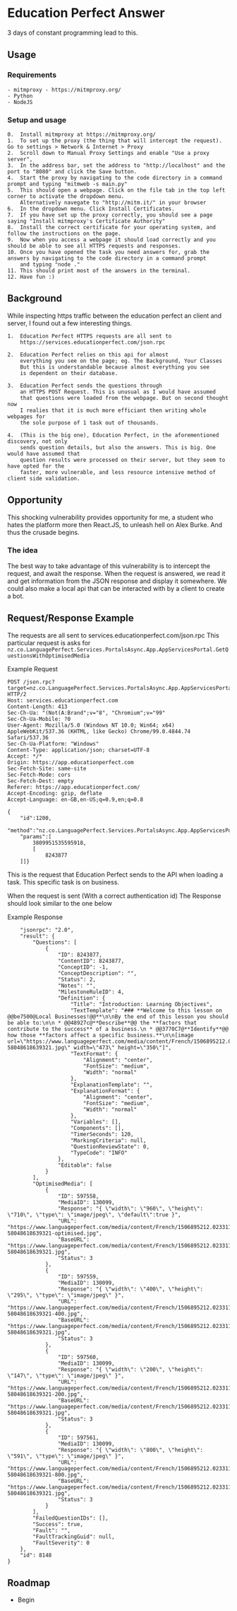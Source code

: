 
# Education Perfect Answer

3 days of constant programming lead to this.


## Usage
### Requirements
    - mitmproxy - https://mitmproxy.org/   
    - Python
    - NodeJS
### Setup and usage
    0.  Install mitmproxy at https://mitmproxy.org/ 
    1.  To set up the proxy (the thing that will intercept the request). Go to settings > Network & Internet > Proxy
    2.  Scroll down to Manual Proxy Settings and enable "Use a proxy server",
    3.  In the address bar, set the address to "http://localhost" and the port to "8080" and click the Save button.
    4.  Start the proxy by navigating to the code directory in a command prompt and typing "mitmweb -s main.py"
    5.  This should open a webpage. Click on the file tab in the top left corner to activate the dropdown menu. 
        Alternatively navegate to "http://mitm.it/" in your browser
    6.  In the dropdown menu. Click Install Certificates.
    7.  If you have set up the proxy correctly, you should see a page saying "Install mitmproxy's Certificate Authority"
    8.  Install the correct certificate for your operating system, and follow the instructions on the page.
    9.  Now when you access a webpage it should load correctly and you should be able to see all HTTPS requests and responses.
    10. Once you have opened the task you need answers for, grab the answers by navigating to the code directory in a command prompt
        and typing "node ."
    11. This should print most of the answers in the terminal.
    12. Have fun :)
    


## Background

While inspecting https traffic between the education perfect an client and server, I found out a few interesting things.

    1.  Education Perfect HTTPS requests are all sent to 
        https://services.educationperfect.com/json.rpc

    2.  Education Perfect relies on this api for almost 
        everything you see on the page; eg. The Background, Your Classes
        But this is understandable because almost everything you see
        is dependent on their database.

    3.  Education Perfect sends the questions through
        an HTTPS POST Request. This is unusual as I would have assumed
        that questions were loaded from the webpage. But on second thought now
        I realies that it is much more efficiant then writing whole webpages for
        the sole purpose of 1 task out of thousands.

    4.  (This is the big one), Education Perfect, in the aforementioned discovery, not only
        sends question details, but also the answers. This is big. One would have assumed that
        question results were processed on their server, but they seem to have opted for the 
        faster, more vulnerable, and less resource intensive method of client side validation.

            

## Opportunity

This shocking vulnerability provides opportunity for me, a student who hates
the platform more then React.JS, to unleash hell on Alex Burke. And thus the crusade begins.
### The idea
The best way to take advantage of this vulnerability is to intercept the request, and await the 
response. When the request is answered, we read it and get information from the JSON response
and display it somewhere. We could also make a local api that can be interacted with by
a client to create a bot.

## Request/Response Example
The requests are all sent to services.educationperfect.com/json.rpc
This particular request is asks for `nz.co.LanguagePerfect.Services.PortalsAsync.App.AppServicesPortal.GetQuestionsWithOptimisedMedia`



Example Request 
```
POST /json.rpc?target=nz.co.LanguagePerfect.Services.PortalsAsync.App.AppServicesPortal.GetQuestionsWithOptimisedMedia HTTP/2
Host: services.educationperfect.com
Content-Length: 413
Sec-Ch-Ua: "(Not(A:Brand";v="8", "Chromium";v="99"
Sec-Ch-Ua-Mobile: ?0
User-Agent: Mozilla/5.0 (Windows NT 10.0; Win64; x64) AppleWebKit/537.36 (KHTML, like Gecko) Chrome/99.0.4844.74 Safari/537.36
Sec-Ch-Ua-Platform: "Windows"
Content-Type: application/json; charset=UTF-8
Accept: */*
Origin: https://app.educationperfect.com
Sec-Fetch-Site: same-site
Sec-Fetch-Mode: cors
Sec-Fetch-Dest: empty
Referer: https://app.educationperfect.com/
Accept-Encoding: gzip, deflate
Accept-Language: en-GB,en-US;q=0.9,en;q=0.8

{
    "id":1200,
    "method":"nz.co.LanguagePerfect.Services.PortalsAsync.App.AppServicesPortal.GetQuestionsWithOptimisedMedia",
    "params":[
        3809951535595918,
        [
            8243877
    ]]}
```
This is the request that Education Perfect sends to the API when loading a task. This specific task is on business.

When the request is sent (With a correct authentication id) The Response should look similar to the one below

Example Response
```{
    "jsonrpc": "2.0",
    "result": {
        "Questions": [
            {
                "ID": 8243877,
                "ContentID": 8243877,
                "ConceptID": -1,
                "ConceptDescription": "",
                "Status": 2,
                "Notes": "",
                "MilestoneRuleID": 4,
                "Definition": {
                    "Title": "Introduction: Learning Objectives",
                    "TextTemplate": "### **Welcome to this lesson on @@be7500@Local Businesses!@@**\n\nBy the end of this lesson you should be able to:\n\n * @@48927c@**Describe**@@ the **factors that contribute to the success** of a business.\n * @@3770C7@**Identify**@@ how those **factors affect a specific business.**\n\n[image url=\"https://www.languageperfect.com/media/content/French/1506895212.023311g/1506895213417-58048618639321.jpg\" width=\"473\" height=\"350\"]",
                    "TextFormat": {
                        "Alignment": "center",
                        "FontSize": "medium",
                        "Width": "normal"
                    },
                    "ExplanationTemplate": "",
                    "ExplanationFormat": {
                        "Alignment": "center",
                        "FontSize": "medium",
                        "Width": "normal"
                    },
                    "Variables": [],
                    "Components": [],
                    "TimerSeconds": 120,
                    "MarkingCriteria": null,
                    "QuestionReviewState": 0,
                    "TypeCode": "INFO"
                },
                "Editable": false
            }
        ],
        "OptimisedMedia": [
            {
                "ID": 597558,
                "MediaID": 130099,
                "Response": "{ \"width\": \"960\", \"height\": \"710\", \"type\": \"image/jpeg\", \"default\":true }",
                "URL": "https://www.languageperfect.com/media/content/French/1506895212.023311g/1506895213417-58048618639321-optimised.jpg",
                "BaseURL": "https://www.languageperfect.com/media/content/French/1506895212.023311g/1506895213417-58048618639321.jpg",
                "Status": 3
            },
            {
                "ID": 597559,
                "MediaID": 130099,
                "Response": "{ \"width\": \"400\", \"height\": \"295\", \"type\": \"image/jpeg\" }",
                "URL": "https://www.languageperfect.com/media/content/French/1506895212.023311g/1506895213417-58048618639321-400.jpg",
                "BaseURL": "https://www.languageperfect.com/media/content/French/1506895212.023311g/1506895213417-58048618639321.jpg",
                "Status": 3
            },
            {
                "ID": 597560,
                "MediaID": 130099,
                "Response": "{ \"width\": \"200\", \"height\": \"147\", \"type\": \"image/jpeg\" }",
                "URL": "https://www.languageperfect.com/media/content/French/1506895212.023311g/1506895213417-58048618639321-200.jpg",
                "BaseURL": "https://www.languageperfect.com/media/content/French/1506895212.023311g/1506895213417-58048618639321.jpg",
                "Status": 3
            },
            {
                "ID": 597561,
                "MediaID": 130099,
                "Response": "{ \"width\": \"800\", \"height\": \"591\", \"type\": \"image/jpeg\" }",
                "URL": "https://www.languageperfect.com/media/content/French/1506895212.023311g/1506895213417-58048618639321-800.jpg",
                "BaseURL": "https://www.languageperfect.com/media/content/French/1506895212.023311g/1506895213417-58048618639321.jpg",
                "Status": 3
            }
        ],
        "FailedQuestionIDs": [],
        "Success": true,
        "Fault": "",
        "FaultTrackingGuid": null,
        "FaultSeverity": 0
    },
    "id": 8148
}
```

## Roadmap

- Begin


